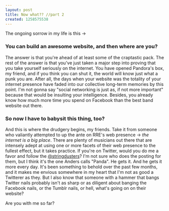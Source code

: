 ```yaml
--- 
layout: post
title: Now what?? //part 2
created: 1258575538
---
```

The ongoing sorrow in my life is this ->

<h3>You can build an awesome website, and then where are you?</h3>

The answer is that you're ahead of at least some of the craptastic pack.  The rest of the answer is that you've just taken a major step into proving that you take yourself seriously on the internet.  You have opened Pandora's box, my friend, and if you think you can shut it, the world will know just what a punk you are.  After all, the days when your website was the totality of your internet presence have faded into our collective long-term memories by this point.  I'm not gonna say "social networking is just as, if not more important" because that would be insulting your intelligence.  Besides, you already know how much more time you spend on Facebook than the best band website out there.

<h3>So now I have to babysit this thing, too?</h3>

And this is where the drudgery begins, my friends.  Take it from someone who valiantly attempted to up the ante on RRE's web presence -> <em>the internet is a big place</em>.  There are plenty of musicians out there that are intensely adept at using one or more facets of their web presence to the fullest effect, but it takes practice.  If you're on Twitter, would you do me a favor and follow the <a href="http://twitter.com/stringdusters">@stringdusters</a>?  I'm not sure who does the posting for them, but I think it's the one Anders calls "Panda".  He gets it.  And he gets it more every day.  It's been something to behold over the past few months, and it makes me envious somewhere in my heart that I'm not as good a Twitterer as they.  But I also know that someone with a hammer that bangs Twitter nails probably isn't as sharp or as diligent about banging the Facebook nails, or the Tumblr nails, or hell, what's going on on their website?  

Are you with me so far?

